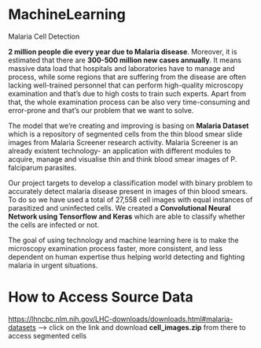 # MachineLearning
Malaria Cell Detection

  **2 million people die every year due to Malaria disease**. Moreover, it is estimated that there are **300-500 million new cases annually**.
It means massive data load that hospitals and laboratories have to manage and process, while some regions that are suffering from the disease are often lacking well-trained personnel that can perform high-quality microscopy examination and that’s due to high costs to train such experts. Apart from that, the whole examination process can be also very time-consuming and error-prone and that’s our problem that we want to solve.

  The model that we’re creating and improving is basing on **Malaria Dataset** which is a repository of segmented cells from the thin blood smear slide images from Malaria Screener research activity. Malaria Screener is an already existent technology- an application with different modules to acquire, manage and visualise thin and think blood smear images of P. falciparum parasites.

  Our project targets to develop a classification model with binary problem to accurately detect malaria disease present in images of thin blood smears.
To do so we have used a total of 27,558 cell images with equal instances of parasitized and uninfected cells. 
We created a **Convolutional Neural Network using Tensorflow and Keras** which are able to classify whether the cells are infected or not. 

  The goal of using technology and machine learning here is to make the microscopy examination process faster, more consistent, and less dependent on human expertise thus helping world detecting and fighting malaria in urgent situations.

# How to Access Source Data
https://lhncbc.nlm.nih.gov/LHC-downloads/downloads.html#malaria-datasets --> click on the link and download **cell_images.zip** from there to access segmented cells
